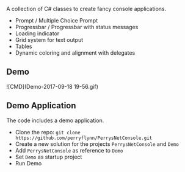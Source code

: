 A collection of C# classes to create fancy console applications.

- Prompt / Multiple Choice Prompt
- Progressbar / Progressbar with status messages
- Loading indicator
- Grid system for text output
- Tables
- Dynamic coloring and alignment with delegates

## Demo

![CMD](Demo-2017-09-18 19-56.gif)

## Demo Application

The code includes a demo application.

- Clone the repo: `git clone https://github.com/perryflynn/PerrysNetConsole.git`
- Create a new solution for the projects `PerrysNetConsole` and `Demo`
- Add `PerrysNetConsole` as reference to `Demo`
- Set `Demo` as startup project
- Run Demo
